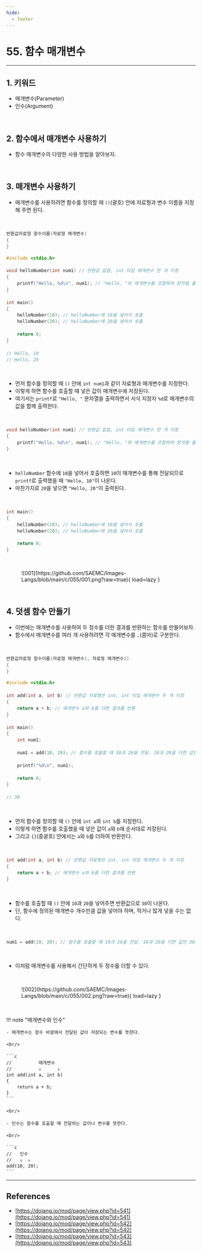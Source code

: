 ```yaml
---
hide:
  - footer
---
```


# 55. 함수 매개변수

---

## 1. 키워드

- 매개변수(Parameter)
- 인수(Argument)

<br/>

## 2. 함수에서 매개변수 사용하기

- 함수 매개변수의 다양한 사용 방법을 알아보자.

<br/>

## 3. 매개변수 사용하기

- 매개변수를 사용하려면 함수를 정의할 때 `()`(괄호) 안에 자료형과 변수 이름을 지정해 주면 된다.

<br/>

```c
반환값자료형 함수이름(자료형 매개변수)
{
}
```

```c
#include <stdio.h>

void helloNumber(int num1) // 반환값 없음, int 타입 매개변수 한 개 지정
{
    printf("Hello, %d\n", num1); // "Hello, "와 매개변수를 조합하여 문자열 출력
}

int main()
{
    helloNumber(10); // helloNumber에 10을 넣어서 호출
    helloNumber(20); // helloNumber에 20을 넣어서 호출

    return 0;
}

// Hello, 10
// Hello, 20
```

<br/>

- 먼저 함수를 정의할 때 `()` 안에 `int num1`과 같이 자료형과 매개변수를 지정한다.
- 이렇게 하면 함수를 호출할 때 넣은 값이 매개변수에 저장된다.
- 여기서는 `printf`로 `"Hello, "` 문자열을 출력하면서 서식 지정자 `%d`로 매개변수의 값을 함께 출력한다.

<br/>

```c
void helloNumber(int num1) // 반환값 없음, int 타입 매개변수 한 개 지정
{
    printf("Hello, %d\n", num1); // "Hello, "와 매개변수를 조합하여 문자열 출력
}
```

<br/>

- `helloNumber` 함수에 `10`을 넣어서 호출하면 `10`이 매개변수를 통해 전달되므로 `printf`로 출력했을 때 `"Hello, 10"`이 나온다.
- 마찬가지로 `20`을 넣으면 `"Hello, 20"`이 출력된다.

<br/>

```c
int main()
{
    helloNumber(10); // helloNumber에 10을 넣어서 호출
    helloNumber(20); // helloNumber에 20을 넣어서 호출

    return 0;
}
```

<br/>

<figure markdown>
  ![001](https://github.com/SAEMC/Images-Langs/blob/main/c/055/001.png?raw=true){ load=lazy }
</figure>

<br/>

## 4. 덧셈 함수 만들기

- 이번에는 매개변수를 사용하여 두 정수를 더한 결과를 반환하는 함수를 만들어보자.
- 함수에서 매개변수를 여러 개 사용하려면 각 매개변수를 `,`(콤마)로 구분한다.

<br/>

```c
반환값자료형 함수이름(자료형 매개변수1, 자료형 매개변수2)
{
}
```

```c
#include <stdio.h>

int add(int a, int b) // 반환값 자료형은 int, int 타입 매개변수 두 개 지정
{
    return a + b; // 매개변수 a와 b를 더한 결과를 반환
}

int main()
{
    int num1;

    num1 = add(10, 20); // 함수를 호출할 때 10과 20을 전달. 10과 20을 더한 값인 30이 반환됨

    printf("%d\n", num1);

    return 0;
}

// 30
```

<br/>

- 먼저 함수를 정의할 때 `()` 안에 `int a`와 `int b`를 지정한다.
- 이렇게 하면 함수를 호출했을 때 넣은 값이 `a`와 `b`에 순서대로 저장된다.
- 그리고 `{}`(중괄호) 안에서는 `a`와 `b`를 더하여 반환한다.

<br/>

```c
int add(int a, int b) // 반환값 자료형은 int, int 타입 매개변수 두 개 지정
{
    return a + b; // 매개변수 a와 b를 더한 결과를 반환
}
```

<br/>

- 함수를 호출할 때 `()` 안에 `10`과 `20`을 넣어주면 반환값으로 `30`이 나온다.
- 단, 함수에 정의된 매개변수 개수만큼 값을 넣어야 하며, 적거나 많게 넣을 수는 없다.

<br/>

```c
num1 = add(10, 20); // 함수를 호출할 때 10과 20을 전달. 10과 20을 더한 값인 30이 반환됨
```

<br/>

- 이처럼 매개변수를 사용해서 간단하게 두 정수를 더할 수 있다.

<br/>

<figure markdown>
  ![002](https://github.com/SAEMC/Images-Langs/blob/main/c/055/002.png?raw=true){ load=lazy }
</figure>

<br/>

!!! note "매개변수와 인수"

    - 매개변수는 함수 바깥에서 전달된 값이 저장되는 변수를 뜻한다.

    <br/>

    ```c
    //          매개변수
    //          ↓      ↓
    int add(int a, int b)
    {
        return a + b;
    }
    ```

    <br/>

    - 인수는 함수를 호출할 때 전달하는 값이나 변수를 뜻한다.

    <br/>

    ```c
    //   인수
    //   ↓  ↓
    add(10, 20);
    ```

---

## References

- [https://dojang.io/mod/page/view.php?id=541](https://dojang.io/mod/page/view.php?id=541)
- [https://dojang.io/mod/page/view.php?id=542](https://dojang.io/mod/page/view.php?id=542)
- [https://dojang.io/mod/page/view.php?id=543](https://dojang.io/mod/page/view.php?id=543)
